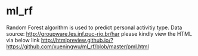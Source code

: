 ml_rf
=====
Random Forest algorithm is used to predict personal activitiy type. 
Data source:  http://groupware.les.inf.puc-rio.br/har
please kindly view the HTML via below link
http://htmlpreview.github.io/?https://github.com/xueningwu/ml_rf/blob/master/pml.html
 
